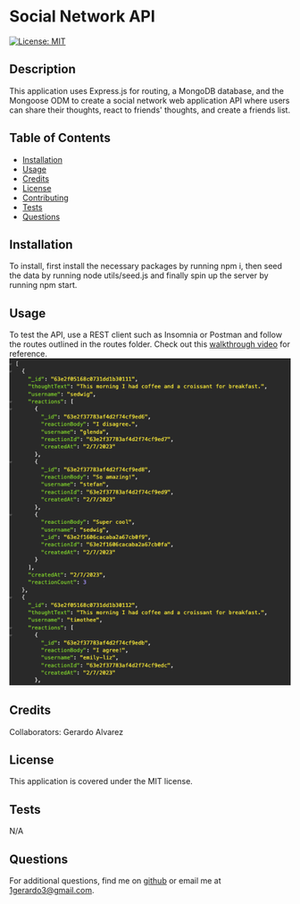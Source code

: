 # Social Network API
 
[![License: MIT](https://img.shields.io/badge/License-MIT-yellow.svg)](https://opensource.org/licenses/MIT)

## Description
This application uses Express.js for routing, a MongoDB database, and the Mongoose ODM to create a social network web application API where users can share their thoughts, react to friends' thoughts, and create a friends list.

## Table of Contents
- [Installation](#installation)
- [Usage](#usage)
- [Credits](#credits)
- [License](#license)
- [Contributing](#contributing)
- [Tests](#tests)
- [Questions](#questions)

## Installation
To install, first install the necessary packages by running npm i, then seed the data by running node utils/seed.js and finally spin up the server by running npm start.

## Usage
To test the API, use a REST client such as Insomnia or Postman and follow the routes outlined in the routes folder. Check out this [walkthrough video](https://drive.google.com/file/d/1jtIVle4gqkv2R0cMKkKRtBv_M7JsMtN5/view) for reference.
![Screenshot of application](./public/images/social-network-api.png)

## Credits
Collaborators: Gerardo Alvarez

## License
This application is covered under the MIT license.


## Tests
N/A

## Questions
For additional questions, find me on [github](https://github.com/1gerardo3) or email me at 1gerardo3@gmail.com.